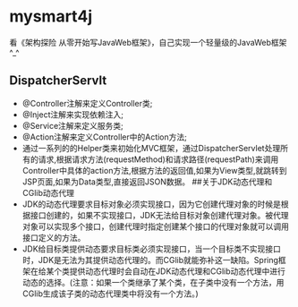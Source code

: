 # mysmart4j
看《架构探险 从零开始写JavaWeb框架》，自己实现一个轻量级的JavaWeb框架^_^

## DispatcherServlt
- @Controller注解来定义Controller类;
- @Inject注解来实现依赖注入;
- @Service注解来定义服务类;
- @Action注解来定义Controller中的Action方法;
- 通过一系列的的Helper类来初始化MVC框架，通过DispatcherServlet处理所有的请求,根据请求方法(requestMethod)和请求路径(requestPath)来调用Controller中具体的action方法,根据方法的返回值,如果为View类型,就跳转到JSP页面,如果为Data类型,直接返回JSON数据。
##关于JDK动态代理和CGlib动态代理
- JDK的动态代理要求目标对象必须实现接口，因为它创建代理对象的时候是根据接口创建的，如果不实现接口，JDK无法给目标对象创建代理对象。被代理对象可以实现多个接口，创建代理时指定创建某个接口的代理对象就可以调用接口定义的方法。
- JDK给目标类提供动态要求目标类必须实现接口，当一个目标类不实现接口时，JDK是无法为其提供动态代理的。而CGlib就能弥补这一缺陷。Spring框架在给某个类提供动态代理时会自动在JDK动态代理和CGlib动态代理中进行动态的选择。(注意：如果一个类继承了某个类，在子类中没有一个方法，用CGlib生成该子类的动态代理类中将没有一个方法。)



  
